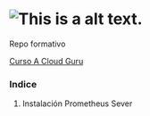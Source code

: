 #    ![This is a alt text.](https://aperogeek.fr/wp-content/uploads/2018/05/logo_prometheus_padding-300x277.png "This is a sample image.")
Repo formativo 

 [Curso A Cloud Guru](https://learn.acloud.guru/course/0eaae074-9914-47d1-9239-3d6f267d302b/overview/)


### Indice

1. Instalación Prometheus Sever